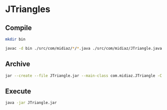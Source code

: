 # JTriangles

## Compile

```sh
mkdir bin
```

```sh
javac -d bin ./src/com/midiaz/*/*.java ./src/com/midiaz/JTriangle.java
```

## Archive

```sh
jar --create --file JTriangle.jar --main-class com.midiaz.JTriangle -C bin com
```

## Execute

```sh
java -jar JTriangle.jar
```
